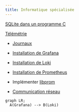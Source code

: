 ```yaml
---
title: Informatique spécialisée
---
```


[SQLite dans un programme C](sqlite)

[Télémétrie](telemetry)
- [Journaux](log) 

- [Installation de Grafana](grafana) 
- [Installation de Loki](log/loki)
- [Installation de Prometheus](prometheus)
- Implémenter [libprom](libprom)
- [Communication réseau](net)

```mermaid
graph LR;
  A(Grafana) --> B(Loki)
```


<script type="module">
  import mermaid from 'https://cdn.jsdelivr.net/npm/mermaid@11/dist/mermaid.esm.min.mjs';
  mermaid.initialize({ startOnLoad: true });
  await mermaid.run({
  querySelector: '.language-mermaid',
});
</script>
